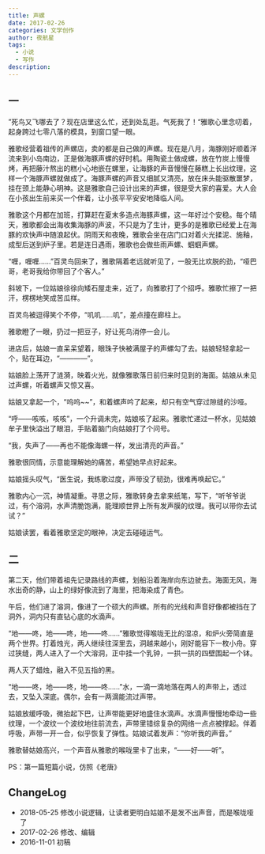 ```yaml
---
title: 声螺
date: 2017-02-26
categories: 文学创作
author: 夜航星
tags: 
  - 小说
  - 写作
description: 
---
```


## 一

”死鸟又飞哪去了？现在店里这么忙，还到处乱逛。气死我了！“雅歌心里念叨着，起身跨过七零八落的模具，到窗口望一眼。

雅歌经营着祖传的声螺店，卖的都是自己做的声螺。现在是八月，海豚刚好顺着洋流来到小岛南边，正是做海豚声螺的好时机。用陶瓷土做成螺，放在竹炭上慢慢烤，再把藤汁熬出的糕小心地嵌在螺里，让海豚的声音慢慢在藤糕上长出纹理，这样一个海豚声螺就做成了。海豚声螺的声音又细腻又清亮，放在床头能驱散噩梦，挂在颈上能静心明神。这是雅歌自己设计出来的声螺，很是受大家的喜爱。大人会在小孩出生前来买一个伴着，让小孩平平安安地降临人间。

雅歌这个月都在加班，打算赶在夏末多造点海豚声螺，这一年好过个安稳。每个晴天，雅歌都会出海收集海豚的声波，不只是为了生计，更多的是雅歌已经爱上在海豚的欢快声中随浪起伏。阴雨天和夜晚，雅歌会坐在店门口对着火光揉泥、施釉，成型后送到炉子里。若是连日遇雨，雅歌也会做些雨声螺、蝈蝈声螺。

“喱，喱喱……”百灵鸟回来了，雅歌隔着老远就听见了，一股无比欢脱的劲，“哑巴哥，老哥我给你带回了个客人。”

斜坡下，一位姑娘徐徐向矮石屋走来，近了，向雅歌打了个招呼。雅歌忙擦了一把汗，楞楞地笑成苦瓜样。

百灵鸟被逗得笑个不停，“叽叽……叽”，差点撞在廊柱上。

雅歌瞪了一眼，扔过一把豆子，好让死鸟消停一会儿。

进店后，姑娘一直呆呆望着，眼珠子快被满屋子的声螺勾了去。姑娘轻轻拿起一个，贴在耳边，“————”。

姑娘脸上荡开了涟漪，映着火光，就像雅歌落日前归来时见到的海面。姑娘从未见过声螺，听着螺声又惊又喜。

姑娘又拿起一个，“呜呜~~”，和着螺声吟了起来，却只有空气穿过隙缝的沙哑。

“呼——咳咳，咳咳”，一个升调未完，姑娘咳了起来。雅歌忙递过一杯水，见姑娘牟子里快溢出了眼泪，手贴着脑门向姑娘打了个问号。

“我，失声了——再也不能像海螺一样，发出清亮的声音。”

雅歌很同情，示意能理解她的痛苦，希望她早点好起来。

姑娘摇头叹气，“医生说，我练歌过度，声带没了韧劲，很难再唤起它。”

雅歌内心一沉，神情凝重。寻思之际，雅歌转身去拿来纸笔，写下，“听爷爷说过，有个溶洞，水声清脆饱满，能理顺世界上所有发声膜的纹理。我可以带你去试试？”

姑娘读罢，看着雅歌坚定的眼神，决定去碰碰运气。

## 二

第二天，他们带着祖先记录路线的声螺，划船沿着海岸向东边驶去。海面无风，海水出奇的静，山上的绿好像流到了海里，把海染成了青色。

午后，他们进了溶洞，像进了一个硕大的声螺。所有的光线和声音好像都被挡在了洞外，洞内只有直钻心底的水滴声。

“地——咚，地——咚，地——咚……”雅歌觉得喉咙无比的湿凉，和炉火旁简直是两个世界。打着烛光，两人继续往深里去，洞越来越小，刚好能容下一枚小舟。穿过狭缝，两人进入了一个大溶洞，正中挂一个乳钟，一拱一拱的四壁围起一个钵。

两人灭了蜡烛，融入不见五指的黑。

“地——咚，地——咚，地——咚……”水，一滴一滴地落在两人的声带上，透过去，又坠入深底。偶尔，会有一两滴能流过声带。

姑娘放缓呼吸，微抬起下巴，让声带能更好地盛住水滴声。水滴声慢慢地牵动一些纹理，一个波纹一个波纹地往前流去，声带里错综复杂的网络一点点被撑起。伴着呼吸，声带一开一合，似乎恢复了弹性。姑娘试着发声：“你听我的声音。”

雅歌替姑娘高兴，一个声音从雅歌的喉咙里卡了出来，“——好——听”。

PS：第一篇短篇小说，仿照《老唐》

## ChangeLog

- 2018-05-25 修改小说逻辑，让读者更明白姑娘不是发不出声音，而是喉咙哑了
- 2017-02-26 修改、编辑
- 2016-11-01 初稿